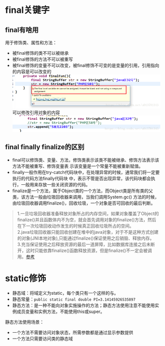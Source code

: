 # final关键字
## final有啥用
用于修饰类、属性和方法：
* 被final修饰的类不可以被继承
* 被final修饰的方法不可以被重写
* 被final修饰的变量不可以改变，被final修饰不可变的是变量的引用，引用指向的内容是可以改变的
![](img/final-1.png)
可以修改引用对象的内容
![](img/final-2.png)

## final finally finalize的区别
* final可以修饰类、变量、方法，修饰类表示该类不能被继承、修饰方法表示该方法不能被重写、修饰变量表
示该变量是一个常量不能被重新赋值。
* finally一般作用在try-catch代码块中，在处理异常的时候，通常我们将一定要执行的代码方法finally代码块
中，表示不管是否出现异常，该代码块都会执行，一般用来存放一些关闭资源的代码。
* finalize是一个方法，属于Object类的一个方法，而Object类是所有类的父类，该方法一般由垃圾回收器来调用，当我们调用System.gc() 方法的时候，由垃圾回收器调用finalize()，回收垃圾，一个对象是否可回收的最后判断。  
>1.一旦垃圾回收器准备释放对象所占的内存空间，如果对象覆盖了Object的finalize()并且函数体内不为空，就会首先调用对象的finalize()方法，然后在下一次垃圾回收动作发生的时候真正回收垃圾所占的空间。  
>2.java垃圾回收器只能回收创建在堆中的java对象，对于不是这种方式创建的对象(JNI本地对象),只能通过finalize()保证使用之后销毁、释放内存。  
>3.充当保证使用之后释放资源的最后一道屏障，比如数据库连接之后未断开，这时只能依靠finalize()函数释放资源，但是finalize()不一定会被调用。[参考](https://blog.csdn.net/zyt425916200/article/details/78419410)  

# static修饰

* 静态域：将域定义为static，每个类只有一个这样的与。
* 静态常量：`public static final double PI=3.14145926535897`
* 静态方法：是一种不能向对象实施操作的方法；静态方法使用注意不能使用实例成员变量和实例方法，不能使用this或super。

静态方法使用场景：  
* 一个方法不需要访问对象状态，所需参数都是通过显示参数提供
* 一个方法只需要访问类的静态域